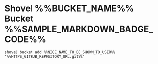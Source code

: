 # Shovel %%BUCKET_NAME%% Bucket %%SAMPLE_MARKDOWN_BADGE_CODE%%

`shovel bucket add %%NICE_NAME_TO_BE_SHOWN_TO_USER%% '%%HTTPS_GITHUB_REPOSITORY_URL.git%%'`
